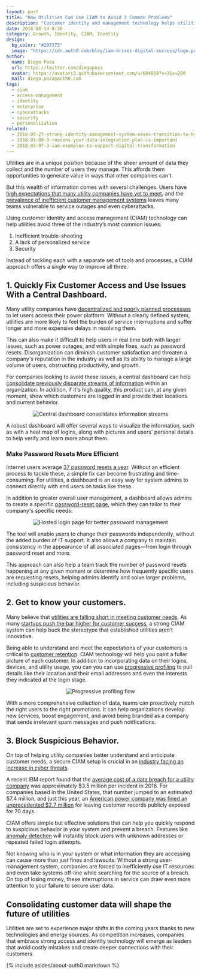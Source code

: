 ```yaml
---
layout: post
title: "How Utilities Can Use CIAM to Avoid 3 Common Problems"
description: "Customer identity and management technology helps utilities reshape how they interact with users, improve their services, and tighten security."
date: 2018-08-14 8:30
category: Growth, Identity, CIAM, Identity
design: 
  bg_color: "#297373"
  image: "https://cdn.auth0.com/blog/iam-drives-digital-success/logo.png"
author:
  name: Diego Poza
  url: https://twitter.com/diegopoza
  avatar: https://avatars3.githubusercontent.com/u/604869?v=3&s=200
  mail: diego.poza@auth0.com
tags: 
  - ciam
  - access-management
  - identity
  - enterprise
  - cyberattacks
  - security
  - personalization
related:
  - 2018-03-27-strong-identity-management-system-eases-transition-to-hybrid-cloud
  - 2018-03-09-3-reasons-your-data-integration-plan-is-important
  - 2018-03-07-3-iam-examples-to-support-digital-transformation
---
```


Utilities are in a unique position because of the sheer amount of data they collect and the number of users they manage. This affords them opportunities to generate value in ways that other companies can't.

But this wealth of information comes with several challenges. Users have [high expectations that many utility companies have yet to meet](https://www.powerengineeringint.com/articles/print/volume-26/issue-1/features/three-challenges-for-utilities-in-2018.html), and the [prevalence of inefficient customer management systems](https://www.appcues.com/blog/3-customer-engagement-strategies-that-make-users-feel-like-one-in-a-million) leaves many teams vulnerable to service outages and even cyberattacks.

Using customer identity and access management (CIAM) technology can help utilities avoid three of the industry’s most common issues:

1.  Inefficient trouble-shooting
2.  A lack of personalized service
3.  Security

Instead of tackling each with a separate set of tools and processes, a CIAM approach offers a single way to improve all three.

## 1. Quickly Fix Customer Access and Use Issues With a Central Dashboard.

Many utility companies have [decentralized and poorly planned processses](https://www.nccoe.nist.gov/sites/default/files/library/sp1800/es-idam-nist-sp1800-2a-draft.pdf) to let users access their power platform. Without a clearly defined system, utilities are more likely to feel the burden of service interruptions and suffer longer and more expensive delays in resolving them.

This can also make it difficult to help users in real time both with larger issues, such as power outages, and with simple fixes, such as password resets. Disorganization can diminish customer satisfaction and threaten a company's reputation in the industry as well as its ability to manage a large volume of users, obstructing productivity, and growth.

For companies looking to avoid these issues, a central dashboard can help [consolidate previously disparate streams of information](https://auth0.com/user-management) within an organization. In addition, if it's high quality, this product can, at any given moment, show which customers are logged in and provide their locations and current behavior.

<p style="text-align: center;">
  <img src="https://cdn.auth0.com/blog/how-utilities-can-use-ciam-to-avoid-3-common-problems/central-dashboard-consolidates-information-streams.png" alt="Central dashboard consolidates information streams">
</p>

A robust dashboard will offer several ways to visualize the information, such as with a heat map of logins, along with pictures and users' personal details to help verify and learn more about them.

### Make Password Resets More Efficient

Internet users average [37 password resets a year](https://blog.dashlane.com/wp-content/uploads/2015/07/MailboxSecurity_infographic_EN_final1.jpg). Without an efficient process to tackle these, a simple fix can become frustrating and time-consuming. For utilities, a dashboard is an easy way for system admins to connect directly with end users on tasks like these.

In addition to greater overall user management, a dashboard allows admins to create a specific [password-reset page](https://auth0.com/docs/hosted-pages/password-reset), which they can tailor to their company's specific needs:

<p style="text-align: center;">
  <img src="https://cdn.auth0.com/blog/how-utilities-can-use-ciam-to-avoid-3-common-problems/hosted-login-page-for-better-password-management.png" alt="Hosted login page for better password management">
</p>

The tool will enable users to change their passwords independently, without the added burden of IT support. It also allows a company to maintain consistency in the appearance of all associated pages—from login through password reset and more.

This approach can also help a team track the number of password resets happening at any given moment or determine how frequently specific users are requesting resets, helping admins identify and solve larger problems, including suspicious behavior.

## 2. Get to know your customers.

Many believe that [utilities are falling short in meeting customer needs](https://www.publicpower.org/periodical/article/utilities-missing-out-personalized-marketing-opportunities). As many [startups push the bar higher for customer success](https://www.forbes.com/sites/matthunckler/2017/08/23/the-top-3-strategies-for-customer-success-for-high-growth-tech-startups/#73ff49206805), a strong CIAM system can help buck the stereotype that established utilities aren’t innovative.

Being able to understand and meet the expectations of your customers is critical to [customer retention](https://www.appcues.com/blog/proven-customer-retention-strategies). CIAM technology will help you paint a fuller picture of each customer. In addition to incorporating data on their logins, devices, and utility usage, you can you can use [progressive profiling](https://auth0.com/blog/progressive-profiling/) to pull details like their location and their email addresses and even the interests they indicated at the login stage.

<p style="text-align: center;">
  <img src="https://cdn.auth0.com/blog/how-utilities-can-use-ciam-to-avoid-3-common-problems/progressive-profiling-flow.png" alt="Progressive profiling flow">
</p>

With a more comprehensive collection of data, teams can proactively match the right users to the right promotions. It can help organizations develop new services, boost engagement, and avoid being branded as a company that sends irrelevant spam messages and push notifications.

## 3. Block Suspicious Behavior.

On top of helping utility companies better understand and anticipate customer needs, a secure CIAM setup is crucial in an [industry facing an increase in cyber threats](https://www.bloomberg.com/news/articles/2018-04-04/cyberattack-bleeds-into-utility-space-as-duke-sees-billing-delay).

A recent IBM report found that the [average cost of a data breach for a utility company](https://www.ibm.com/blogs/insights-on-business/energy-and-utilities/security-breach-energy-utilities/) was approximately $3.5 million per incident in 2016. For companies based in the United States, that number jumped to an estimated $7.4 million, and just this year, an [American power company was fined an unprecedented $2.7 million](https://www.bankinfosecurity.com/us-power-company-fined-27-million-over-data-exposure-a-10715) for leaving customer records publicly exposed for 70 days.

CIAM offers simple but effective solutions that can help you quickly respond to suspicious behavior in your system and prevent a breach. Features like [anomaly detection](https://auth0.com/docs/anomaly-detection) will instantly block users with unknown addresses or repeated failed login attempts.

Not knowing who is in your system or what information they are accessing can cause more than just fines and lawsuits: Without a strong user-management system, companies are forced to inefficiently use IT resources and even take systems off-line while searching for the source of a breach. On top of losing money, these interruptions in service can draw even more attention to your failure to secure user data.

## Consolidating customer data will shape the future of utilities

Utilities are set to experience major shifts in the coming years thanks to new technologies and energy sources. As competition increases, companies that embrace strong access and identity technology will emerge as leaders that avoid costly mistakes and create deeper connections with their customers.

{% include asides/about-auth0.markdown %}
